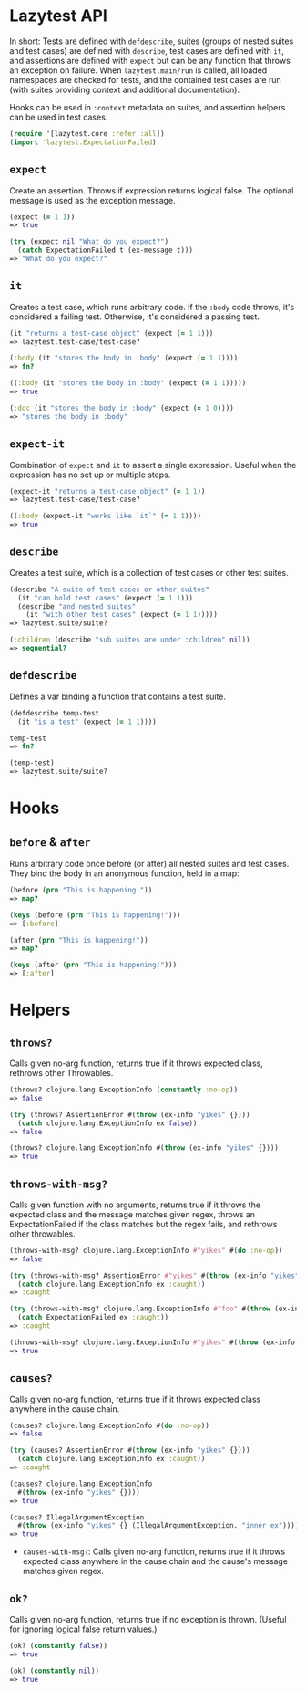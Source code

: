 # Lazytest API

In short: Tests are defined with `defdescribe`, suites (groups of nested suites and test cases) are defined with `describe`, test cases are defined with `it`, and assertions are defined with `expect` but can be any function that throws an exception on failure. When `lazytest.main/run` is called, all loaded namespaces are checked for tests, and the contained test cases are run (with suites providing context and additional documentation).

Hooks can be used in `:context` metadata on suites, and assertion helpers can be used in test cases.

```clojure
(require '[lazytest.core :refer :all])
(import 'lazytest.ExpectationFailed)
```

## `expect`

Create an assertion. Throws if expression returns logical false. The optional message is used as the exception message.

```clojure
(expect (= 1 1))
=> true

(try (expect nil "What do you expect?")
  (catch ExpectationFailed t (ex-message t)))
=> "What do you expect?"
```

## `it`

Creates a test case, which runs arbitrary code. If the `:body` code throws, it's considered a failing test. Otherwise, it's considered a passing test.

```clojure
(it "returns a test-case object" (expect (= 1 1)))
=> lazytest.test-case/test-case?

(:body (it "stores the body in :body" (expect (= 1 1))))
=> fn?

((:body (it "stores the body in :body" (expect (= 1 1)))))
=> true

(:doc (it "stores the body in :body" (expect (= 1 0))))
=> "stores the body in :body"
```

## `expect-it`

Combination of `expect` and `it` to assert a single expression. Useful when the expression has no set up or multiple steps.

```clojure
(expect-it "returns a test-case object" (= 1 1))
=> lazytest.test-case/test-case?

((:body (expect-it "works like `it`" (= 1 1))))
=> true
```

## `describe`

Creates a test suite, which is a collection of test cases or other test suites.

```clojure
(describe "A suite of test cases or other suites"
  (it "can hold test cases" (expect (= 1 1)))
  (describe "and nested suites"
    (it "with other test cases" (expect (= 1 1)))))
=> lazytest.suite/suite?

(:children (describe "sub suites are under :children" nil))
=> sequential?
```

## `defdescribe`

Defines a var binding a function that contains a test suite.

```clojure
(defdescribe temp-test
  (it "is a test" (expect (= 1 1))))

temp-test
=> fn?

(temp-test)
=> lazytest.suite/suite?
```

# Hooks

## `before` & `after`

Runs arbitrary code once before (or after) all nested suites and test cases. They bind the body in an anonymous function, held in a map:

```clojure
(before (prn "This is happening!"))
=> map?

(keys (before (prn "This is happening!")))
=> [:before]

(after (prn "This is happening!"))
=> map?

(keys (after (prn "This is happening!")))
=> [:after]
```

# Helpers

## `throws?`

Calls given no-arg function, returns true if it throws expected class, rethrows other Throwables.

```clojure
(throws? clojure.lang.ExceptionInfo (constantly :no-op))
=> false

(try (throws? AssertionError #(throw (ex-info "yikes" {})))
  (catch clojure.lang.ExceptionInfo ex false))
=> false

(throws? clojure.lang.ExceptionInfo #(throw (ex-info "yikes" {})))
=> true
```

## `throws-with-msg?`

Calls given function with no arguments, returns true if it throws the expected class and the message matches given regex, throws an ExpectationFailed if the class matches but the regex fails, and rethrows other throwables.

```clojure
(throws-with-msg? clojure.lang.ExceptionInfo #"yikes" #(do :no-op))
=> false

(try (throws-with-msg? AssertionError #"yikes" #(throw (ex-info "yikes" {})))
  (catch clojure.lang.ExceptionInfo ex :caught))
=> :caught

(try (throws-with-msg? clojure.lang.ExceptionInfo #"foo" #(throw (ex-info "yikes" {})))
  (catch ExpectationFailed ex :caught))
=> :caught

(throws-with-msg? clojure.lang.ExceptionInfo #"yikes" #(throw (ex-info "yikes" {})))
=> true
```

## `causes?`

Calls given no-arg function, returns true if it throws expected class anywhere in the cause chain.

```clojure
(causes? clojure.lang.ExceptionInfo #(do :no-op))
=> false

(try (causes? AssertionError #(throw (ex-info "yikes" {})))
  (catch clojure.lang.ExceptionInfo ex :caught))
=> :caught

(causes? clojure.lang.ExceptionInfo
  #(throw (ex-info "yikes" {})))
=> true

(causes? IllegalArgumentException
  #(throw (ex-info "yikes" {} (IllegalArgumentException. "inner ex"))))
=> true
```

* `causes-with-msg?`: Calls given no-arg function, returns true if it throws expected class anywhere in the cause chain and the cause's message matches given regex.

## `ok?`

Calls given no-arg function, returns true if no exception is thrown. (Useful for ignoring logical false return values.)

```clojure
(ok? (constantly false))
=> true

(ok? (constantly nil))
=> true
```
